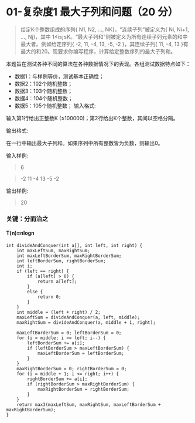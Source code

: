 # 01-复杂度1 最大子列和问题（20 分）
> 给定K个整数组成的序列{ N1, N2, ..., N​K}，“连续子列”被定义为{ Ni, Ni+1, ..., Nj}，其中 1≤i≤j≤K。“最大子列和”则被定义为所有连续子列元素的和中最大者。例如给定序列{ -2, 11, -4, 13, -5, -2 }，其连续子列{ 11, -4, 13 }有最大的和20。现要求你编写程序，计算给定整数序列的最大子列和。

 本题旨在测试各种不同的算法在各种数据情况下的表现。各组测试数据特点如下：

- 数据1：与样例等价，测试基本正确性；
- 数据2：102个随机整数；
- 数据3：103个随机整数；
- 数据4：104个随机整数；
- 数据5：105个随机整数；
输入格式:

输入第1行给出正整数K (≤100000)；第2行给出K个整数，其间以空格分隔。

输出格式:

在一行中输出最大子列和。如果序列中所有整数皆为负数，则输出0。

输入样例:

>6

>-2 11 -4 13 -5 -2

输出样例:

>20


### 关键：分而治之
#### T(n)=nlogn

```
int divideAndConquer(int a[], int left, int right) {
	int maxLeftSum, maxRightSum;
	int maxLeftBorderSum, maxRightBorderSum;
	int leftBorderSum, rightBorderSum;
	int i;
	if (left == right) {
		if (a[left] > 0) {
			return a[left];
		}
		else {
			return 0;
		}
	}
	int middle = (left + right) / 2;
	maxLeftSum = divideAndConquer(a, left, middle);
	maxRightSum = divideAndConquer(a, middle + 1, right);

	maxLeftBorderSum = 0; leftBorderSum = 0;
	for (i = middle; i >= left; i--) {
		leftBorderSum += a[i];
		if (leftBorderSum > maxLeftBorderSum) {
			maxLeftBorderSum = leftBorderSum;
		}
	}
	maxRightBorderSum = 0; rightBorderSum = 0;
	for (i = middle + 1; i <= right; i++) {
		rightBorderSum += a[i];
		if (rightBorderSum > maxRightBorderSum) {
			maxRightBorderSum = rightBorderSum;
		}
	}
	return max3(maxLeftSum, maxRightSum, maxLeftBorderSum + maxRightBorderSum);
}
```
